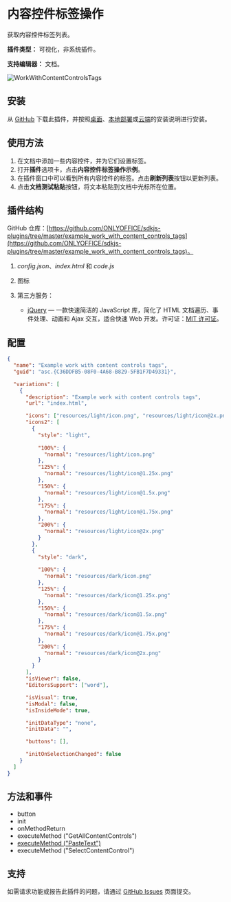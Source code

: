 # 内容控件标签操作

获取内容控件标签列表。

**插件类型：** 可视化，非系统插件。

**支持编辑器：** 文档。

![WorkWithContentControlsTags](/assets/images/plugins/gifs/work-with-content-controls-tags.gif)

## 安装

从 [GitHub](https://github.com/ONLYOFFICE/sdkjs-plugins/tree/master/example_work_with_content_controls_tags) 下载此插件，并按照[桌面](../../tutorials/installing/onlyoffice-desktop-editors.md)、[本地部署](../../tutorials/installing/onlyoffice-docs-on-premises.md)或[云端](../../tutorials/installing/onlyoffice-cloud.md)的安装说明进行安装。

## 使用方法

1. 在文档中添加一些内容控件，并为它们设置标签。  
2. 打开**插件**选项卡，点击**内容控件标签操作示例**。  
3. 在插件窗口中可以看到所有内容控件的标签。点击**刷新列表**按钮以更新列表。  
4. 点击**文档测试粘贴**按钮，将文本粘贴到文档中光标所在位置。

## 插件结构

GitHub 仓库：[https://github.com/ONLYOFFICE/sdkjs-plugins/tree/master/example_work_with_content_controls_tags](https://github.com/ONLYOFFICE/sdkjs-plugins/tree/master/example_work_with_content_controls_tags)。

1. *config.json*、*index.html* 和 *code.js*  

2. 图标  

3. 第三方服务：  

   - [jQuery](https://jquery.com) — 一款快速简洁的 JavaScript 库，简化了 HTML 文档遍历、事件处理、动画和 Ajax 交互，适合快速 Web 开发。许可证：[MIT 许可证](https://github.com/ONLYOFFICE/sdkjs-plugins/blob/master/example_work_with_content_controls_tags/licenses/jQuery.license)。

## 配置

``` json
{
  "name": "Example work with content controls tags",
  "guid": "asc.{C36DDFB5-08F0-4A68-B829-5FB1F7D49331}",

  "variations": [
    {
      "description": "Example work with content controls tags",
      "url": "index.html",

      "icons": ["resources/light/icon.png", "resources/light/icon@2x.png"],
      "icons2": [
        {
          "style": "light",
                    
          "100%": {
            "normal": "resources/light/icon.png"
          },
          "125%": {
            "normal": "resources/light/icon@1.25x.png"
          },
          "150%": {
            "normal": "resources/light/icon@1.5x.png"
          },
          "175%": {
            "normal": "resources/light/icon@1.75x.png"
          },
          "200%": {
            "normal": "resources/light/icon@2x.png"
          }
        },
        {
          "style": "dark",
                    
          "100%": {
            "normal": "resources/dark/icon.png"
          },
          "125%": {
            "normal": "resources/dark/icon@1.25x.png"
          },
          "150%": {
            "normal": "resources/dark/icon@1.5x.png"
          },
          "175%": {
            "normal": "resources/dark/icon@1.75x.png"
          },
          "200%": {
            "normal": "resources/dark/icon@2x.png"
          }
        }
      ],
      "isViewer": false,
      "EditorsSupport": ["word"],

      "isVisual": true,
      "isModal": false,
      "isInsideMode": true,

      "initDataType": "none",
      "initData": "",

      "buttons": [],

      "initOnSelectionChanged": false
    }
  ]
}
```

## 方法和事件

- button
- init
- onMethodReturn
- executeMethod ("GetAllContentControls")
- [executeMethod ("PasteText")](/docs/plugin-and-macros/interacting-with-editors/text-document-api/Methods/PasteText.md)
- executeMethod ("SelectContentControl")

## 支持

如需请求功能或报告此插件的问题，请通过 [GitHub Issues](https://github.com/ONLYOFFICE/onlyoffice.github.io/issues) 页面提交。
